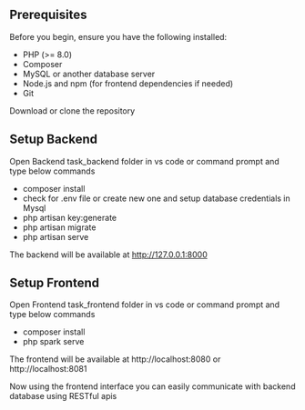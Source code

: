 ## Prerequisites

Before you begin, ensure you have the following installed:
- PHP (>= 8.0)
- Composer
- MySQL or another database server
- Node.js and npm (for frontend dependencies if needed)
- Git

Download or clone the repository

## Setup Backend

Open Backend task_backend folder in vs code or command prompt and type below commands
- composer install
- check for .env file or create new one and setup database credentials in Mysql
- php artisan key:generate
- php artisan migrate
- php artisan serve

The backend will be available at http://127.0.0.1:8000

## Setup Frontend
Open Frontend task_frontend folder in vs code or command prompt and type below commands

- composer install
- php spark serve

The frontend will be available at http://localhost:8080 or http://localhost:8081

Now using the frontend interface you can easily communicate with backend database using RESTful apis
